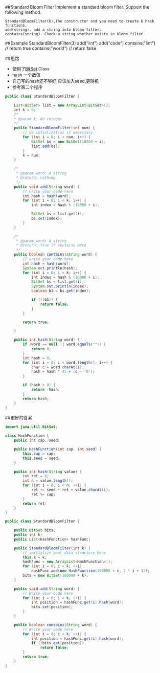 ##Standard Bloom Filter
	Implement a standard bloom filter. Support the following method:

	StandardBloomFilter(k),The constructor and you need to create k hash functions.
	add(string). add a string into bloom filter.
	contains(string). Check a string whether exists in bloom filter.

##Example
	StandardBloomFilter(3)
	add("lint")
	add("code")
	contains("lint") // return true
	contains("world") // return false

##思路
- 使用了[BitSet](https://www.geeksforgeeks.org/bitset-class-java-set-1/) Class
- hash 一个数值
- 自己写的hash还不够好,应该加入seed,更随机
- 参考第二个程序

```java
public class StandardBloomFilter {

    List<BitSet> list = new ArrayList<BitSet>();
    int k = 0;
    /*
    * @param k: An integer
    */
    public StandardBloomFilter(int num) {
        // do intialization if necessary
        for (int i = 0; i < num; i++) {
            BitSet bs = new BitSet(10000 + i);
            list.add(bs);
        }
        k = num;
    }

    /*
     * @param word: A string
     * @return: nothing
     */
    public void add(String word) {
        // write your code here
        int hash = hash(word);
        for (int i = 0; i < k; i++) {
            int index = hash % (10000 + i);

            BitSet bs = list.get(i);
            bs.set(index);
        }
    }

    /*
     * @param word: A string
     * @return: True if contains word
     */
    public boolean contains(String word) {
        // write your code here
        int hash = hash(word);
        System.out.println(hash);
        for (int i = 0; i < k; i++) {
            int index = hash % (10000 + i);
            BitSet bs = list.get(i);
            System.out.println(index);
            boolean b1 = bs.get(index);

            if (!(b1)) {
                return false;
            }
        }

        return true;

    }

    public int hash(String word) {
        if (word == null || word.equals("")) {
            return 0;
        }
        int hash = 0;
        for (int i = 0; i < word.length(); i++) {
            char c = word.charAt(i);
            hash = hash * 43 + (c - '0');
        }

        if (hash < 0) {
            return -hash;
        }
        return hash;
    }
}
```

##更好的答案


```java
import java.util.BitSet;

class HashFunction {
    public int cap, seed;

    public HashFunction(int cap, int seed) {
        this.cap = cap;
        this.seed = seed;
    }

    public int hash(String value) {
        int ret = 0;
        int n = value.length();
        for (int i = 0; i < n; ++i) {
            ret += seed * ret + value.charAt(i);
            ret %= cap;
        }
        return ret;
    }
}

public class StandardBloomFilter {

    public BitSet bits;
    public int k;
    public List<HashFunction> hashFunc;

    public StandardBloomFilter(int k) {
        // initialize your data structure here
        this.k = k;
        hashFunc = new ArrayList<HashFunction>();
        for (int i = 0; i < k; ++i)
            hashFunc.add(new HashFunction(100000 + i, 2 * i + 3));
        bits = new BitSet(100000 + k);
    }

    public void add(String word) {
        // Write your code here
        for (int i = 0; i < k; ++i) {
            int position = hashFunc.get(i).hash(word);
            bits.set(position);
        }
    }

    public boolean contains(String word) {
        // Write your code here
        for (int i = 0; i < k; ++i) {
            int position = hashFunc.get(i).hash(word);
            if (!bits.get(position))
                return false;
        }
        return true;
    }
}
```
